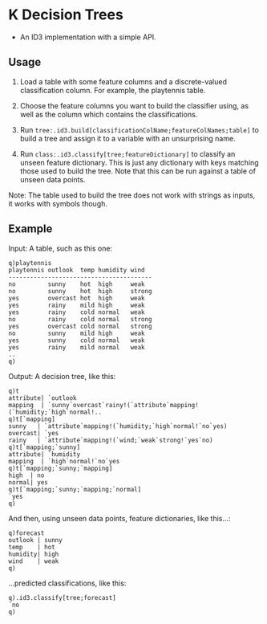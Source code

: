 # K Decision Trees

- An ID3 implementation with a simple API.

## Usage

1. Load a table with some feature columns and a discrete-valued classification
column. For example, the playtennis table.

2. Choose the feature columns you want to build the classifier using, as
well as the column which contains the classifications.

3. Run `tree:.id3.build[classificationColName;featureColNames;table]` to
build a tree and assign it to a variable with an unsurprising name.

4. Run `class:.id3.classify[tree;featureDictionary]` to classify an unseen
feature dictionary. This is just any dictionary with keys matching those used
to build the tree. Note that this can be run against a table of unseen data
points.

Note: The table used to build the tree does not work with strings as inputs,
it works with symbols though.

## Example

Input: A table, such as this one:

```
q)playtennis
playtennis outlook  temp humidity wind  
----------------------------------------
no         sunny    hot  high     weak  
no         sunny    hot  high     strong
yes        overcast hot  high     weak  
yes        rainy    mild high     weak  
yes        rainy    cold normal   weak  
no         rainy    cold normal   strong
yes        overcast cold normal   strong
no         sunny    mild high     weak  
yes        sunny    cold normal   weak  
yes        rainy    mild normal   weak  
..
q)
```

Output: A decision tree, like this:
```
q)t
attribute| `outlook
mapping  | `sunny`overcast`rainy!(`attribute`mapping!(`humidity;`high`normal!..
q)t[`mapping]
sunny   | `attribute`mapping!(`humidity;`high`normal!`no`yes)
overcast| `yes
rainy   | `attribute`mapping!(`wind;`weak`strong!`yes`no)
q)t[`mapping;`sunny]
attribute| `humidity
mapping  | `high`normal!`no`yes
q)t[`mapping;`sunny;`mapping]
high  | no
normal| yes
q)t[`mapping;`sunny;`mapping;`normal]
`yes
q)
```

And then, using unseen data points, feature dictionaries, like this...:

```
q)forecast
outlook | sunny
temp    | hot
humidity| high
wind    | weak
q)
```

...predicted classifications, like this:

```
q).id3.classify[tree;forecast]
`no
q)
```
